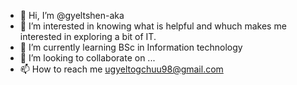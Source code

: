 - 👋 Hi, I’m @gyeltshen-aka
- 👀 I’m interested in knowing what is helpful and whuch makes me interested in exploring a bit of IT.
- 🌱 I’m currently learning BSc in Information technology
- 💞️ I’m looking to collaborate on ...
- 📫 How to reach me ugyeltogchuu98@gmail.com

<!---
gyeltshen-aka/gyeltshen-aka is a ✨ special ✨ repository because its `README.md` (this file) appears on your GitHub profile.
You can click the Preview link to take a look at your changes.
--->
